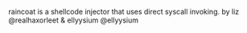 raincoat is a shellcode injector that uses direct syscall invoking.
by liz  @realhaxorleet & ellyysium @ellyysium 
